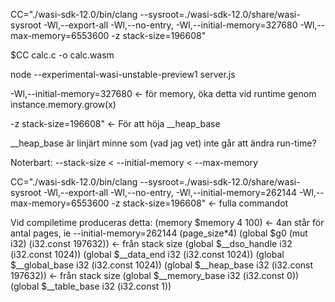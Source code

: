 CC="./wasi-sdk-12.0/bin/clang --sysroot=./wasi-sdk-12.0/share/wasi-sysroot -Wl,--export-all -Wl,--no-entry, -Wl,--initial-memory=327680 -Wl,--max-memory=6553600 -z stack-size=196608"

$CC calc.c -o calc.wasm

node --experimental-wasi-unstable-preview1 server.js

-Wl,--initial-memory=327680 <- för memory, öka detta vid runtime genom instance.memory.grow(x)

-z stack-size=196608" <- För att höja __heap_base

__heap_base är linjärt minne som (vad jag vet) inte går att ändra run-time?

Noterbart: --stack-size < --initial-memory < --max-memory

CC="./wasi-sdk-12.0/bin/clang --sysroot=./wasi-sdk-12.0/share/wasi-sysroot -Wl,--export-all -Wl,--no-entry, -Wl,--initial-memory=262144 -Wl,--max-memory=6553600 -z stack-size=196608"  <- fulla commandot

Vid compiletime produceras detta:
(memory $memory 4 100) <- 4an står för antal pages, ie --initial-memory=262144 (page_size*4)
(global $g0 (mut i32) (i32.const 197632)) <- från stack size
(global $__dso_handle i32 (i32.const 1024))
(global $__data_end i32 (i32.const 1024))
(global $__global_base i32 (i32.const 1024))
(global $__heap_base i32 (i32.const 197632)) <- från stack size
(global $__memory_base i32 (i32.const 0))
(global $__table_base i32 (i32.const 1))